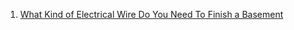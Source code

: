 
1. [What Kind of Electrical Wire Do You Need To Finish a Basement](http://www.ifinishedmybasement.com/wiring-a-basement/buying-electrical-wire/)
